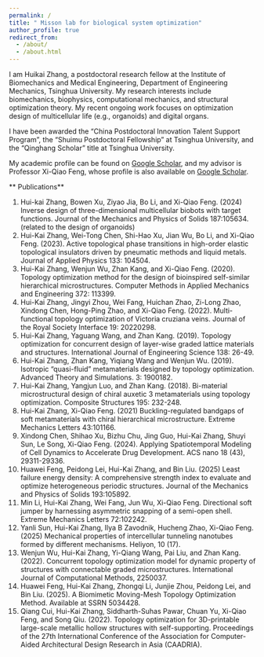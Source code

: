 ```yaml
---
permalink: /
title: " Misson lab for biological system optimization"
author_profile: true
redirect_from: 
  - /about/
  - /about.html
---
```


I am Huikai Zhang, a postdoctoral research fellow at the Institute of Biomechanics and Medical Engineering, Department of Engineering Mechanics, Tsinghua University. My research interests include biomechanics, biophysics, computational mechanics, and structural optimization theory. My recent ongoing work focuses on optimization design of multicellular life (e.g., organoids) and digital organs.  

I have been awarded the “China Postdoctoral Innovation Talent Support Program”, the “Shuimu Postdoctoral Fellowship” at Tsinghua University, and the “Qinghang Scholar” title at Tsinghua University.   

My academic profile can be found on [Google Scholar](https://scholar.google.com/citations?hl=en&user=l_1Pj34AAAAJ&view_op=list_works&sortby=pubdate), and my advisor is Professor Xi-Qiao Feng, whose profile is also available on [Google Scholar](https://scholar.google.com/citations?user=Hpg2NCcAAAAJ&hl=en).


** Publications**
1. Hui-kai Zhang, Bowen Xu, Ziyao Jia, Bo Li, and Xi-Qiao Feng. (2024) Inverse design of three-dimensional multicellular biobots with target functions. Journal of the Mechanics and Physics of 
Solids 187:105634. (related to the design of organoids)
2. Hui-Kai Zhang, Wei-Tong Chen, Shi-Hao Xu, Jian Wu, Bo Li, and Xi-Qiao Feng. (2023). Active 
topological phase transitions in high-order elastic topological insulators driven by pneumatic methods 
and liquid metals. Journal of Applied Physics 133: 104504.
3. Hui-Kai Zhang, Wenjun Wu, Zhan Kang, and Xi-Qiao Feng. (2020). Topology optimization method for 
the design of bioinspired self-similar hierarchical microstructures. Computer Methods in Applied 
Mechanics and Engineering 372: 113399.
4. Hui-Kai Zhang, Jingyi Zhou, Wei Fang, Huichan Zhao, Zi-Long Zhao, Xindong Chen, Hong-Ping Zhao, 
and Xi-Qiao Feng. (2022). Multi-functional topology optimization of Victoria cruziana veins. Journal of 
the Royal Society Interface 19: 20220298.
5. Hui-Kai Zhang, Yaguang Wang, and Zhan Kang. (2019). Topology optimization for concurrent design 
of layer-wise graded lattice materials and structures. International Journal of Engineering Science 138: 
26-49.
6. Hui-Kai Zhang, Zhan Kang, Yiqiang Wang and Wenjun Wu. (2019). Isotropic “quasi-fluid” metamaterials 
designed by topology optimization. Advanced Theory and Simulations. 3: 1900182.
7. Hui-Kai Zhang, Yangjun Luo, and Zhan Kang. (2018). Bi-material microstructural design of chiral auxetic 
3
metamaterials using topology optimization. Composite Structures 195: 232-248.
8. Hui-Kai Zhang, Xi-Qiao Feng. (2021) Buckling-regulated bandgaps of soft metamaterials with chiral 
hierarchical microstructure. Extreme Mechanics Letters 43:101166.
9. Xindong Chen, Shihao Xu, Bizhu Chu, Jing Guo, Hui-Kai Zhang, Shuyi Sun, Le Song, Xi-Qiao Feng. 
(2024). Applying Spatiotemporal Modeling of Cell Dynamics to Accelerate Drug Development. ACS nano
18 (43), 29311-29336. 
10. Huawei Feng, Peidong Lei, Hui-Kai Zhang, and Bin Liu. (2025) Least failure energy density: A 
comprehensive strength index to evaluate and optimize heterogeneous periodic structures. Journal of 
the Mechanics and Physics of Solids 193:105892. 
11. Min Li, Hui-Kai Zhang, Wei Fang, Jun Wu, Xi-Qiao Feng. Directional soft jumper by harnessing 
asymmetric snapping of a semi-open shell. Extreme Mechanics Letters 72:102242. 
12. Yanli Sun, Hui-Kai Zhang, Ilya B Zavodnik, Hucheng Zhao, Xi-Qiao Feng. (2025) Mechanical 
properties of intercellular tunneling nanotubes formed by different mechanisms. Heliyon, 10 (17). 
13. Wenjun Wu, Hui-Kai Zhang, Yi-Qiang Wang, Pai Liu, and Zhan Kang. (2022). Concurrent topology 
optimization model for dynamic property of structures with connectable graded microstructures.
International Journal of Computational Methods, 2250037. 
14. Huawei Feng, Hui-Kai Zhang, Zhongqi Li, Junjie Zhou, Peidong Lei, and Bin Liu. (2025). A Biomimetic 
Moving-Mesh Topology Optimization Method. Available at SSRN 5034428.
15. Qiang Cui, Hui-Kai Zhang, Siddharth-Suhas Pawar, Chuan Yu, Xi-Qiao Feng, and Song Qiu. (2022). 
Topology optimization for 3D-printable large-scale metallic hollow structures with self-supporting. 
Proceedings of the 27th International Conference of the Association for Computer-Aided Architectural 
Design Research in Asia (CAADRIA).


